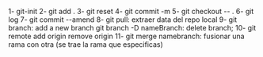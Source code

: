 1- git-init
2- git add .
3- git reset
4- git commit -m 
5- git checkout -- .
6- git log
7- git commit --amend
8- git pull: extraer data del repo local
9- git branch: add a new branch
    git branch -D nameBranch: delete branch;
10- git remote add origin 
            remove origin
11- git merge namebranch: fusionar una rama con otra (se trae la rama que especificas)